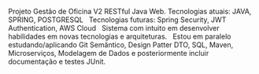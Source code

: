 Projeto Gestão de Oficina V2 RESTful Java Web. Tecnologias atuais: JAVA, SPRING, POSTGRESQL &nbsp;
Tecnologias futuras: Spring Security, JWT Authentication, AWS Cloud &nbsp;
Sistema com intuito em desenvolver habilidades em novas tecnologias e arquiteturas. &nbsp;
Estou em paralelo estudando/aplicando Git Semântico, Design Patter DTO, SQL, Maven, Microserviços, Modelagem de Dados e posteriormente incluir documentação e testes JUnit.
